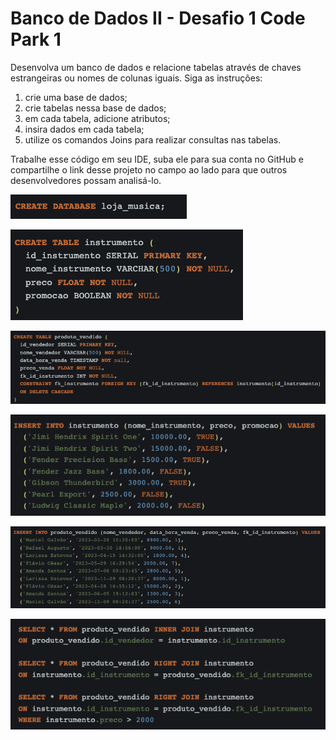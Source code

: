 # Banco de Dados II - Desafio 1 Code Park 1

Desenvolva um banco de dados e relacione tabelas através de chaves estrangeiras ou nomes de colunas iguais. Siga as instruções:

1. crie uma base de dados; 
2. crie tabelas nessa base de dados;
3. em cada tabela, adicione atributos;
4. insira dados em cada tabela;
5. utilize os comandos Joins para realizar consultas nas tabelas.

Trabalhe esse código em seu IDE, suba ele para sua conta no GitHub e compartilhe o link desse projeto no campo ao lado para que outros desenvolvedores possam analisá-lo.

![Resolução01](./img/1.png)

![Resolução02](./img/2.png)

![Resolução03](./img/3.png)

![Resolução04](./img/4.png)

![Resolução05](./img/5.png)

![Resolução06](./img/6.png)